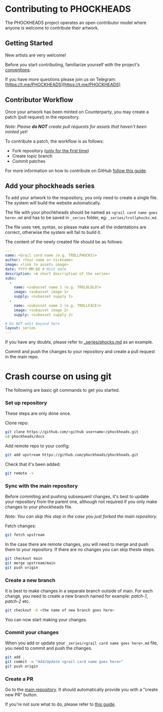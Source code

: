 # Contributing to PHOCKHEADS
The PHOCKHEADS project operates an open contributor model where anyone is welcome to contribute their artwork.

## Getting Started
New artists are very welcome!

Before you start contributing, familiarize yourself with the project's [conventions](https://github.com/phockheads/phockheads/wiki/How-to-contribute).

If you have more questions please join us on Telegram: [https://t.me/PHOCKHEADS](https://t.me/PHOCKHEADS)

## Contributor Workflow
Once your artwork has been minted on Counterparty, you may create a patch (pull request) in the repository. 

*Note: Please **do NOT** create pull requests for assets that haven't been minted yet!*

To contribute a patch, the workflow is as follows:

* Fork repository ([only for the first time](https://docs.github.com/en/get-started/quickstart/fork-a-repo))
* Create topic branch
* Commit patches

For more information on how to contribute on GitHub [follow this guide](https://www.dataschool.io/how-to-contribute-on-github/).

## Add your phockheads series
To add your artwork to the respository, you only need to create a single file. The system will build the website automatically. 

The file with your phochkheads should be named as `<grail card name goes here>.md` and has to be saved in `_series` folder, eg: `_series/trollphocks.md`.

The file uses `YAML` syntax, so please make sure all the indentations are correct, otherwise the system will fail to build it.

The content of the newly created file should be as follows:

```yaml
---
name: <Grail card name (e.g. TROLLPHOCKS)>
author: <Your name or nickname>
image: <link to assets image>
date: YYYY-MM-DD # Mint date
description: <A short description of the series>
subs: 
  - 
    name: <subasset name 1 (e.g. TROLOLOLO)>
    image: <subasset image 1>
    supply: <subasset supply 1>
  - 
    name: <subasset name 2 (e.g. TROLLFACE)>
    image: <subasset image 2>
    supply: <subasset supply 2>

# Do NOT edit beyond here
layout: series
---
```

If you have any doubts, please refer to [_series/phocks.md](https://raw.githubusercontent.com/phockheads/phockheads/main/docs/_series/phocks.md) as an example.

Commit and push the changes to your repository and create a pull request in the main repo.

# Crash course on using git
The following are basic git commands to get you started.

### Set up repository
These steps are only done once.

Clone repo:
```sh
git clone https://github.com/<github username>/phockheads.git
cd phockheads/docs
```

Add remote repo to your config:
```sh
git add upstream https://github.com/phockheads/phockheads.git
```

Check that it's been added:
```sh
git remote -v
```

### Sync with the main repository
Before commiting and pushing subsequent changes, it's best to update your repository from the parent one, although not required if you only make changes to your phockheads file. 

*Note: You can skip this step in the case you just forked the main repository.*

Fetch changes: 
```sh
git fetch upstream
```

In the case there are remote changes, you will need to merge and push them to your repository. If there are no changes you can skip theste steps.

```sh
git checkout main
git merge upstream/main
git push origin
```

### Create a new branch
It is best to make changes in a separate branch outside of main. For each change, you need to create a new branch named for example: *patch-1*, *patch-2* etc.

```sh
git checkout -b <the name of new branch goes here>
```

You can now start making your changes.

### Commit your changes
When you add or update your `_series/<grail card name goes here>.md` file, you need to commit and push the changes.

```sh
git add .
git commit -m "Add/Update <grail card name goes here>"
git push origin
```

### Create a PR
Go to the [main repository](https://github.com/phockheads/phockheads.git). It should automatically provide you with a "create new PR" button. 

If you're not sure what to do, please refer to [this guide](https://docs.github.com/en/pull-requests/collaborating-with-pull-requests/proposing-changes-to-your-work-with-pull-requests/creating-a-pull-request-from-a-fork).